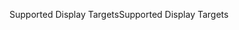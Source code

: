 <span data-ttu-id="f5afc-101">Supported Display Targets</span><span class="sxs-lookup"><span data-stu-id="f5afc-101">Supported Display Targets</span></span>
